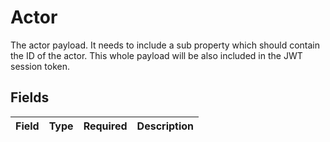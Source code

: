 # Actor

The actor payload. It needs to include a sub property which should contain the ID of the actor.
This whole payload will be also included in the JWT session token.


## Fields

| Field       | Type        | Required    | Description |
| ----------- | ----------- | ----------- | ----------- |